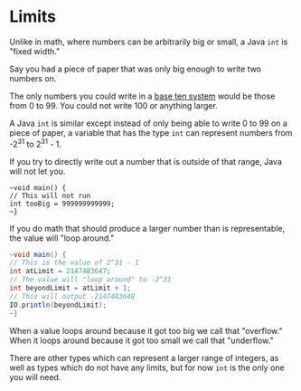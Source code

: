 # Limits

Unlike in math, where numbers can be arbitrarily big or small, a Java `int`
is "fixed width."

Say you had a piece of paper that was only big enough to write two numbers on.

The only numbers you could write in a [base ten system](https://www.khanacademy.org/math/algebra-home/alg-intro-to-algebra/algebra-alternate-number-bases/v/number-systems-introduction) would be those from 0 to 99. You could not write 100 or anything larger.

A Java `int` is similar except instead of only being able to write 0 to 99 on a piece of paper, a variable that has
the type `int` can represent numbers from -2<sup>31</sup> to 2<sup>31</sup> - 1.

If you try to directly write out a number that is outside of that range, Java will not let you.

```java,does_not_compile
~void main() {
// This will not run
int tooBig = 999999999999;
~}
```

If you do math that should produce a larger number than is representable, the value will "loop around."

```java
~void main() {
// This is the value of 2^31 - 1
int atLimit = 2147483647;
// The value will "loop around" to -2^31
int beyondLimit = atLimit + 1;
// This will output -2147483648
IO.println(beyondLimit);
~}
```

When a value loops around because it got too big we call that "overflow." When it
loops around because it got too small we call that "underflow."

There are other types which can represent a larger range of integers, as well as types
which do not have any limits, but for now `int` is the only one you will need.
